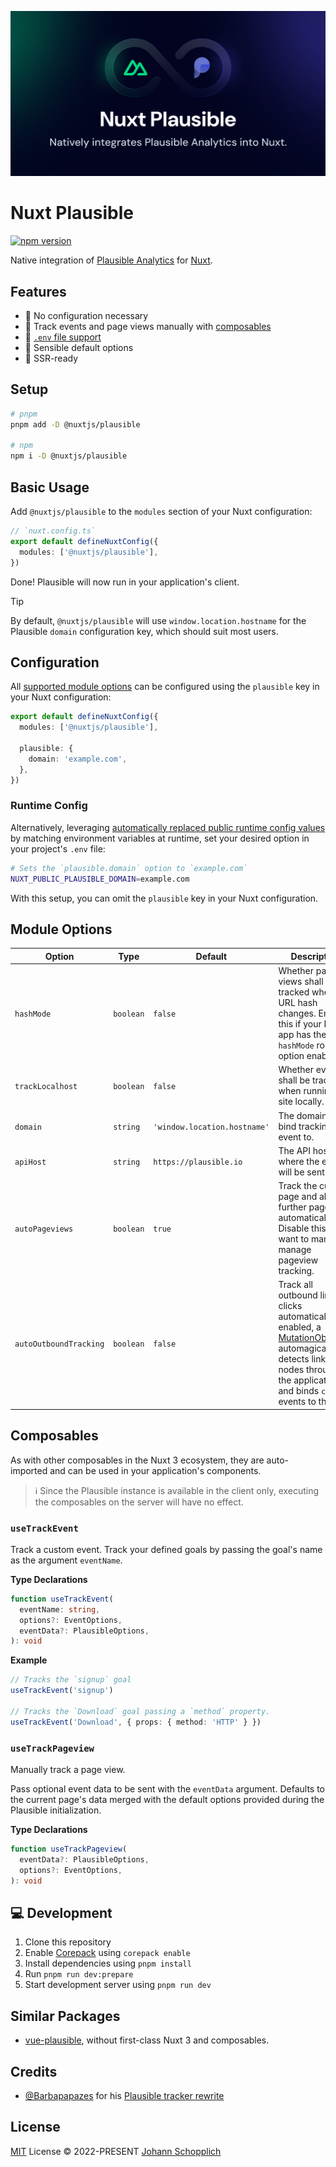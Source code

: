 ![Nuxt Plausible module](./.github/og.png)

# Nuxt Plausible

[![npm version](https://img.shields.io/npm/v/@nuxtjs/plausible?color=a1b858&label=)](https://www.npmjs.com/package/@nuxtjs/plausible)

Native integration of [Plausible Analytics](https://plausible.io/sites) for [Nuxt](https://nuxt.com).

## Features

- 🌻 No configuration necessary
- 📯 Track events and page views manually with [composables](#composables)
- 📂 [`.env` file support](#configuration)
- 🧺 Sensible default options
- 🦾 SSR-ready

## Setup

```bash
# pnpm
pnpm add -D @nuxtjs/plausible

# npm
npm i -D @nuxtjs/plausible
```

## Basic Usage

Add `@nuxtjs/plausible` to the `modules` section of your Nuxt configuration:

```ts
// `nuxt.config.ts`
export default defineNuxtConfig({
  modules: ['@nuxtjs/plausible'],
})
```

Done! Plausible will now run in your application's client.

> [!TIP]
> By default, `@nuxtjs/plausible` will use `window.location.hostname` for the Plausible `domain` configuration key, which should suit most users.

## Configuration

All [supported module options](#module-options) can be configured using the `plausible` key in your Nuxt configuration:

```ts
export default defineNuxtConfig({
  modules: ['@nuxtjs/plausible'],

  plausible: {
    domain: 'example.com',
  },
})
```

### Runtime Config

Alternatively, leveraging [automatically replaced public runtime config values](https://nuxt.com/docs/api/configuration/nuxt-config#runtimeconfig) by matching environment variables at runtime, set your desired option in your project's `.env` file:

```bash
# Sets the `plausible.domain` option to `example.com`
NUXT_PUBLIC_PLAUSIBLE_DOMAIN=example.com
```

With this setup, you can omit the `plausible` key in your Nuxt configuration.

## Module Options

| Option                 | Type      | Default                      | Description                                                                                                                                                                                                                                     |
| ---------------------- | --------- | ---------------------------- | ----------------------------------------------------------------------------------------------------------------------------------------------------------------------------------------------------------------------------------------------- |
| `hashMode`             | `boolean` | `false`                      | Whether page views shall be tracked when the URL hash changes. Enable this if your Nuxt app has the `hashMode` router option enabled.                                                                                                           |
| `trackLocalhost`       | `boolean` | `false`                      | Whether events shall be tracked when running the site locally.                                                                                                                                                                                  |
| `domain`               | `string`  | `'window.location.hostname'` | The domain to bind tracking event to.                                                                                                                                                                                                           |
| `apiHost`              | `string`  | `https://plausible.io`       | The API host where the events will be sent to.                                                                                                                                                                                                  |
| `autoPageviews`        | `boolean` | `true`                       | Track the current page and all further pages automatically. Disable this if you want to manually manage pageview tracking.                                                                                                                      |
| `autoOutboundTracking` | `boolean` | `false`                      | Track all outbound link clicks automatically. If enabled, a [MutationObserver](https://developer.mozilla.org/en-US/docs/Web/API/MutationObserver) automagically detects link nodes throughout the application and binds `click` events to them. |

## Composables

As with other composables in the Nuxt 3 ecosystem, they are auto-imported and can be used in your application's components.

> ℹ️ Since the Plausible instance is available in the client only, executing the composables on the server will have no effect.

### `useTrackEvent`

Track a custom event. Track your defined goals by passing the goal's name as the argument `eventName`.

**Type Declarations**

```ts
function useTrackEvent(
  eventName: string,
  options?: EventOptions,
  eventData?: PlausibleOptions,
): void
```

**Example**

```ts
// Tracks the `signup` goal
useTrackEvent('signup')

// Tracks the `Download` goal passing a `method` property.
useTrackEvent('Download', { props: { method: 'HTTP' } })
```

### `useTrackPageview`

Manually track a page view.

Pass optional event data to be sent with the `eventData` argument. Defaults to the current page's data merged with the default options provided during the Plausible initialization.

**Type Declarations**

```ts
function useTrackPageview(
  eventData?: PlausibleOptions,
  options?: EventOptions,
): void
```

## 💻 Development

1. Clone this repository
2. Enable [Corepack](https://github.com/nodejs/corepack) using `corepack enable`
3. Install dependencies using `pnpm install`
4. Run `pnpm run dev:prepare`
5. Start development server using `pnpm run dev`

## Similar Packages

- [vue-plausible](https://github.com/moritzsternemann/vue-plausible), without first-class Nuxt 3 and composables.

## Credits

- [@Barbapapazes](https://github.com/Barbapapazes) for his [Plausible tracker rewrite](https://github.com/Barbapapazes/plausible-tracker)

## License

[MIT](./LICENSE) License © 2022-PRESENT [Johann Schopplich](https://github.com/johannschopplich)
